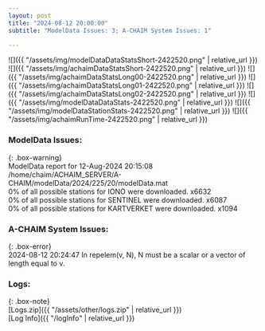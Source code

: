```yaml
---
layout: post
title: "2024-08-12 20:00:00"
subtitle: "ModelData Issues: 3; A-CHAIM System Issues: 1"

---
```


![]({{ "/assets/img/modelDataDataStatsShort-2422520.png" | relative_url }})
![]({{ "/assets/img/achaimDataStatsShort-2422520.png" | relative_url }})
![]({{ "/assets/img/achaimDataStatsLong00-2422520.png" | relative_url }})
![]({{ "/assets/img/achaimDataStatsLong01-2422520.png" | relative_url }})
![]({{ "/assets/img/achaimDataStatsLong02-2422520.png" | relative_url }})
![]({{ "/assets/img/modelDataDataStats-2422520.png" | relative_url }})
![]({{ "/assets/img/modelDataStationStats-2422520.png" | relative_url }})
![]({{ "/assets/img/achaimRunTime-2422520.png" | relative_url }})


### ModelData Issues:  
  
{: .box-warning}  
 ModelData report for 12-Aug-2024 20:15:08   
 /home/chaim/ACHAIM_SERVER/A-CHAIM/modelData/2024/225/20/modelData.mat   
 0% of all possible stations for IONO were downloaded. x6632   
 0% of all possible stations for SENTINEL were downloaded. x6087   
 0% of all possible stations for KARTVERKET were downloaded. x1094   
  
### A-CHAIM System Issues:  
  
{: .box-error}  
2024-08-12 20:24:47 In repelem(v, N), N must be a scalar or a vector of length equal to v.  

### Logs:  
  
{: .box-note}  
[Logs.zip]({{ "/assets/other/logs.zip" | relative_url }})  
[Log Info]({{ "/logInfo" | relative_url }})  

